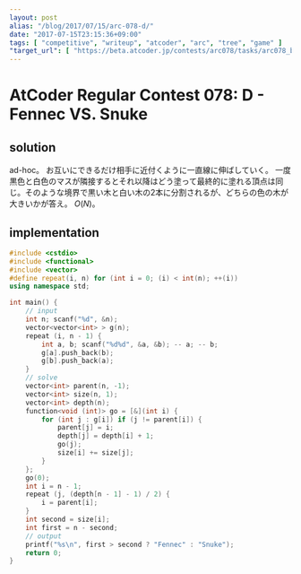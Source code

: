```yaml
---
layout: post
alias: "/blog/2017/07/15/arc-078-d/"
date: "2017-07-15T23:15:36+09:00"
tags: [ "competitive", "writeup", "atcoder", "arc", "tree", "game" ]
"target_url": [ "https://beta.atcoder.jp/contests/arc078/tasks/arc078_b" ]
---
```


# AtCoder Regular Contest 078: D - Fennec VS. Snuke

## solution

ad-hoc。
お互いにできるだけ相手に近付くように一直線に伸ばしていく。
一度黒色と白色のマスが隣接するとそれ以降はどう塗って最終的に塗れる頂点は同じ。そのような境界で黒い木と白い木の$2$本に分割されるが、どちらの色の木が大きいかが答え。
$O(N)$。

## implementation

``` c++
#include <cstdio>
#include <functional>
#include <vector>
#define repeat(i, n) for (int i = 0; (i) < int(n); ++(i))
using namespace std;

int main() {
    // input
    int n; scanf("%d", &n);
    vector<vector<int> > g(n);
    repeat (i, n - 1) {
        int a, b; scanf("%d%d", &a, &b); -- a; -- b;
        g[a].push_back(b);
        g[b].push_back(a);
    }
    // solve
    vector<int> parent(n, -1);
    vector<int> size(n, 1);
    vector<int> depth(n);
    function<void (int)> go = [&](int i) {
        for (int j : g[i]) if (j != parent[i]) {
            parent[j] = i;
            depth[j] = depth[i] + 1;
            go(j);
            size[i] += size[j];
        }
    };
    go(0);
    int i = n - 1;
    repeat (j, (depth[n - 1] - 1) / 2) {
        i = parent[i];
    }
    int second = size[i];
    int first = n - second;
    // output
    printf("%s\n", first > second ? "Fennec" : "Snuke");
    return 0;
}
```
